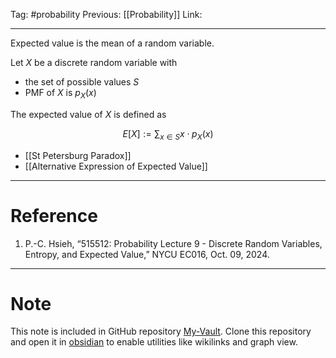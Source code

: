 Tag: #probability 
Previous: [[Probability]]
Link: 

---

Expected value is the mean of a random variable.

Let $X$ be a discrete random variable with

- the set of possible values $S$
- PMF of $X$ is $p_X(x)$

The expected value of $X$ is defined as

$$
E[X] := \sum_{x \in S} x \cdot p_X(x)
$$

- [[St Petersburg Paradox]]
- [[Alternative Expression of Expected Value]]

---

# Reference

1. P.-C. Hsieh, “515512: Probability Lecture 9 - Discrete Random Variables, Entropy, and Expected Value,” NYCU EC016, Oct. 09, 2024.

---

# Note

This note is included in GitHub repository [My-Vault](https://github.com/LittleD3092/My-Vault.git). Clone this repository and open it in [obsidian](https://obsidian.md/) to enable utilities like wikilinks and graph view.